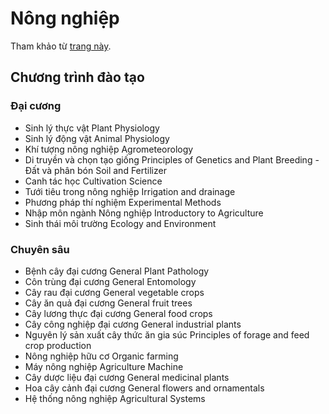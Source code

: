 # Nông nghiệp  

Tham khảo từ [trang này](https://vnua.edu.vn/dao-tao/chuong-trinh-dao-tao/dao-tao-dai-hoc/cid/).  

## Chương trình đào tạo 
### Đại cương 
- Sinh lý thực vật Plant Physiology      
- Sinh lý động vật  Animal Physiology
- Khí tượng nông nghiệp Agrometeorology
- Di truyền và chọn tạo giống Principles of Genetics and Plant Breeding - Đất và phân bón Soil and Fertilizer
- Canh tác học Cultivation Science      
- Tưới tiêu trong nông nghiệp Irrigation and drainage      
- Phương pháp thí nghiệm  Experimental Methods
- Nhập môn ngành Nông nghiệp  Introductory to Agriculture
- Sinh thái môi trường Ecology and Environment


### Chuyên sâu
- Bệnh cây đại cương General Plant Pathology
- Côn trùng đại cương General Entomology
- Cây rau đại cương General vegetable crops
- Cây ăn quả đại cương General fruit trees    
- Cây lương thực đại cương  General food crops
- Cây công nghiệp đại cương  General industrial plants
- Nguyên lý sản xuất cây thức ăn gia súc  Principles of forage and feed crop production
- Nông nghiệp hữu cơ Organic farming
- Máy nông nghiệp Agriculture Machine
- Cây dược liệu đại cương  General medicinal plants
- Hoa cây cảnh đại cương  General flowers and ornamentals
- Hệ thống nông nghiệp Agricultural Systems